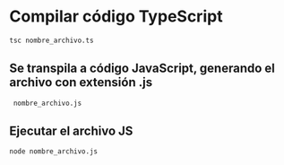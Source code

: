 # Compilar código TypeScript

```bash
tsc nombre_archivo.ts
```
## Se transpila a código JavaScript, generando el archivo con extensión .js
```bash
 nombre_archivo.js 
```
## Ejecutar el archivo JS
```bash
node nombre_archivo.js
```